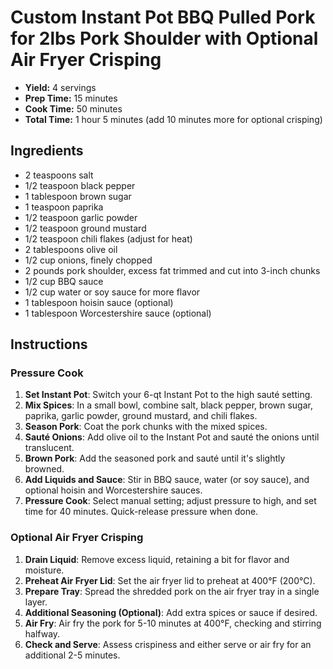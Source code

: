 # Custom Instant Pot BBQ Pulled Pork for 2lbs Pork Shoulder with Optional Air Fryer Crisping
* **Yield:** 4 servings
* **Prep Time:** 15 minutes
* **Cook Time:** 50 minutes
* **Total Time:** 1 hour 5 minutes (add 10 minutes more for optional crisping)

## Ingredients
* 2 teaspoons salt
* 1/2 teaspoon black pepper
* 1 tablespoon brown sugar
* 1 teaspoon paprika
* 1/2 teaspoon garlic powder
* 1/2 teaspoon ground mustard
* 1/2 teaspoon chili flakes (adjust for heat)
* 2 tablespoons olive oil
* 1/2 cup onions, finely chopped
* 2 pounds pork shoulder, excess fat trimmed and cut into 3-inch chunks
* 1/2 cup BBQ sauce
* 1/2 cup water or soy sauce for more flavor
* 1 tablespoon hoisin sauce (optional)
* 1 tablespoon Worcestershire sauce (optional)

## Instructions

### Pressure Cook
1. **Set Instant Pot**: Switch your 6-qt Instant Pot to the high sauté setting.
2. **Mix Spices**: In a small bowl, combine salt, black pepper, brown sugar, paprika, garlic powder, ground mustard, and chili flakes.
3. **Season Pork**: Coat the pork chunks with the mixed spices.
4. **Sauté Onions**: Add olive oil to the Instant Pot and sauté the onions until translucent.
5. **Brown Pork**: Add the seasoned pork and sauté until it's slightly browned.
6. **Add Liquids and Sauce**: Stir in BBQ sauce, water (or soy sauce), and optional hoisin and Worcestershire sauces.
7. **Pressure Cook**: Select manual setting; adjust pressure to high, and set time for 40 minutes. Quick-release pressure when done.

### Optional Air Fryer Crisping
1. **Drain Liquid**: Remove excess liquid, retaining a bit for flavor and moisture.
2. **Preheat Air Fryer Lid**: Set the air fryer lid to preheat at 400°F (200°C).
3. **Prepare Tray**: Spread the shredded pork on the air fryer tray in a single layer.
4. **Additional Seasoning (Optional)**: Add extra spices or sauce if desired.
5. **Air Fry**: Air fry the pork for 5-10 minutes at 400°F, checking and stirring halfway.
6. **Check and Serve**: Assess crispiness and either serve or air fry for an additional 2-5 minutes.
